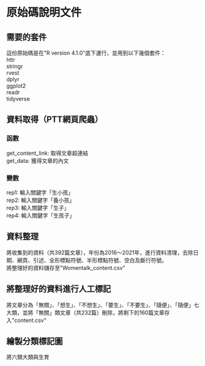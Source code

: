 # 原始碼說明文件

## 需要的套件

這份原始碼是在"R version 4.1.0"底下運行，並用到以下幾個套件：  
httr  
stringr  
rvest  
dplyr  
ggplot2  
readr  
tidyverse  


## 資料取得（PTT網頁爬蟲）

### 函數
get_content_link: 取得文章超連結  
get_data: 獲得文章的內文  
### 變數  
rep1: 輸入關鍵字「生小孩」  
rep2: 輸入關鍵字「養小孩」  
rep3: 輸入關鍵字「生子」  
rep4: 輸入關鍵字「生孩子」

## 資料整理

將收集到的資料（共392篇文章），年份為2016～2021年，進行資料清理，去除日期、網頁、引述、全形標點符號、半形標點符號、空白及斷行符號。  
將整理好的資料儲存至"Womentalk_content.csv"

## 將整理好的資料進行人工標記

將文章分為「無關」、「想生」、「不想生」、「要生」、「不要生」、「隨便」、「隨便」七大類，並將「無關」類文章（共232篇）刪除，將剩下的160篇文章存入"content.csv"

## 繪製分類標記圖

將六類大類與生育






